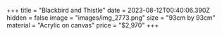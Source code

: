 +++
title = "Blackbird and Thistle"
date = 2023-08-12T00:40:06.390Z
hidden = false
image = "images/img_2773.png"
size = "93cm by 93cm"
material = "Acrylic on canvas"
price = "$2,970"
+++
